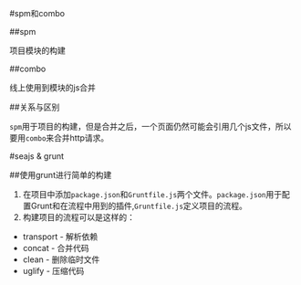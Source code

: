 #spm和combo

##spm

项目模块的构建

##combo

线上使用到模块的js合并

##关系与区别

``spm``用于项目的构建，但是合并之后，一个页面仍然可能会引用几个js文件，所以要用``combo``来合并http请求。


#seajs & grunt

##使用grunt进行简单的构建
1. 在项目中添加``package.json``和``Gruntfile.js``两个文件。``package.json``用于配置Grunt和在流程中用到的插件,``Gruntfile.js``定义项目的流程。
2. 构建项目的流程可以是这样的：

- transport - 解析依赖
- concat - 合并代码
- clean - 删除临时文件
- uglify - 压缩代码


